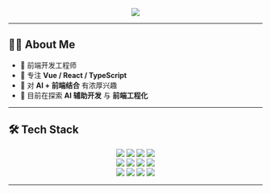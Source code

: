 <!-- 顶部横幅（科技风格 Banner） -->
<!-- "https://capsule-render.vercel.app/api?type=waving&color=0:00F0FF,100:9D00FF&height=200&section=header&text=Darkingtail%20🚀%20Frontend%20Engineer&fontSize=35&fontColor=FFFFFF&animation=fadeIn&fontAlignY=35" -->
<p align="center">
  <img src="https://capsule-render.vercel.app/api?type=waving&color=0:00F0FF,100:9D00FF&height=200&section=header&text=Darkingtail%20🚀&fontSize=35&fontColor=FFFFFF&animation=fadeIn&fontAlignY=35" />
</p>

---

## 👨‍💻 About Me
- 🚀 前端开发工程师  
- 🔭 专注 **Vue / React / TypeScript**  
- 🤖 对 **AI + 前端结合** 有浓厚兴趣  
- 🌱 目前在探索 **AI 辅助开发** 与 **前端工程化**  

---

## 🛠️ Tech Stack

<p align="center">
  <!-- 前端基础 -->
  <img src="https://img.shields.io/badge/JavaScript-F7DF1E?style=for-the-badge&logo=javascript&logoColor=000" />
  <img src="https://img.shields.io/badge/TypeScript-3178C6?style=for-the-badge&logo=typescript&logoColor=fff" />
  <img src="https://img.shields.io/badge/HTML5-E34F26?style=for-the-badge&logo=html5&logoColor=fff" />
  <img src="https://img.shields.io/badge/CSS3-1572B6?style=for-the-badge&logo=css3&logoColor=fff" />
  <br/>
  <!-- 框架 -->
  <img src="https://img.shields.io/badge/Vue-4FC08D?style=for-the-badge&logo=vue.js&logoColor=fff" />
  <img src="https://img.shields.io/badge/React-61DAFB?style=for-the-badge&logo=react&logoColor=000" />
  <img src="https://img.shields.io/badge/Vite-646CFF?style=for-the-badge&logo=vite&logoColor=fff" />
  <img src="https://img.shields.io/badge/Next.js-000000?style=for-the-badge&logo=next.js&logoColor=fff" />
  <br/>
  <!-- AI / 工程化 -->
  <img src="https://img.shields.io/badge/AI-000000?style=for-the-badge&logo=openai&logoColor=00F0FF" />
  <img src="https://img.shields.io/badge/Node.js-339933?style=for-the-badge&logo=node.js&logoColor=fff" />
  <img src="https://img.shields.io/badge/Git-F05032?style=for-the-badge&logo=git&logoColor=fff" />
  <img src="https://img.shields.io/badge/Docker-2496ED?style=for-the-badge&logo=docker&logoColor=fff" />
</p>

---
<!--
## 📊 GitHub Stats

<p align="center">
  <img height="160" src="https://github-readme-stats.vercel.app/api?username=Darkingtail&show_icons=true&theme=radical" alt="GitHub stats" />
  <img height="160" src="https://github-readme-stats.vercel.app/api/top-langs/?username=Darkingtail&layout=compact&theme=radical" alt="Top Langs" />
</p>

---

## 🔥 Contribution Streak

<p align="center">
  <img src="https://streak-stats.demolab.com?user=Darkingtail&theme=radical&hide_border=true&border_radius=10" alt="GitHub Streak" />
</p>

---

## 🐍 Contribution Snake

<p align="center">
  <img src="https://raw.githubusercontent.com/Darkingtail/Darkingtail/output/github-contribution-grid-snake.svg" alt="snake animation" />
</p>
 -->
